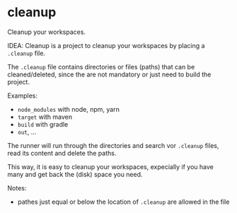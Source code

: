 # cleanup
Cleanup your workspaces.

IDEA: Cleanup is a project to cleanup your workspaces by placing a `.cleanup` file.

The `.cleanup` file contains directories or files (paths) that can be cleaned/deleted, since the are not mandatory or just need to build the project.

Examples:
 - `node_modules` with node, npm, yarn
 - `target` with maven
 - `build` with gradle
 - `out`, ...
 
The runner will run through the directories and search vor `.cleanup` files, read its content and delete the paths.

This way, it is easy to cleanup your workspaces, expecially if you have many and get back the (disk) space you need.


Notes:
 - pathes just equal or below the location of `.cleanup` are allowed in the file

